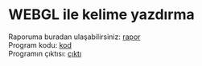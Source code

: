 # WEBGL ile kelime yazdırma
Raporuma buradan ulaşabilirsiniz: [rapor](./rapor.md) <br>
Program kodu: [kod](./index.html)<br>
Programın çıktısı: [çıktı](./ekran.png)<br>
